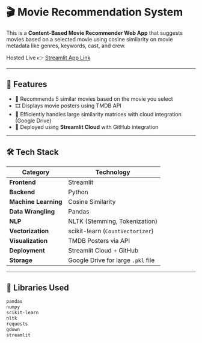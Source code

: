 # 🎬 Movie Recommendation System

This is a **Content-Based Movie Recommender Web App** that suggests movies based on a selected movie using cosine similarity on movie metadata like genres, keywords, cast, and crew.

Hosted Live 👉 [Streamlit App Link](https://movie-recommender-system-io.streamlit.app)  

---

## 📌 Features

- 🧠 Recommends 5 similar movies based on the movie you select
- 🎞️ Displays movie posters using TMDB API
- 📂 Efficiently handles large similarity matrices with cloud integration (Google Drive)
- 🚀 Deployed using **Streamlit Cloud** with GitHub integration

---

## 🛠️ Tech Stack

| Category | Technology |
|---------|------------|
| **Frontend** | Streamlit |
| **Backend** | Python |
| **Machine Learning** | Cosine Similarity |
| **Data Wrangling** | Pandas |
| **NLP** | NLTK (Stemming, Tokenization) |
| **Vectorization** | scikit-learn (`CountVectorizer`) |
| **Visualization** | TMDB Posters via API |
| **Deployment** | Streamlit Cloud + GitHub |
| **Storage** | Google Drive for large `.pkl` file |

---

## 🧪 Libraries Used

```bash
pandas
numpy
scikit-learn
nltk
requests
gdown
streamlit
